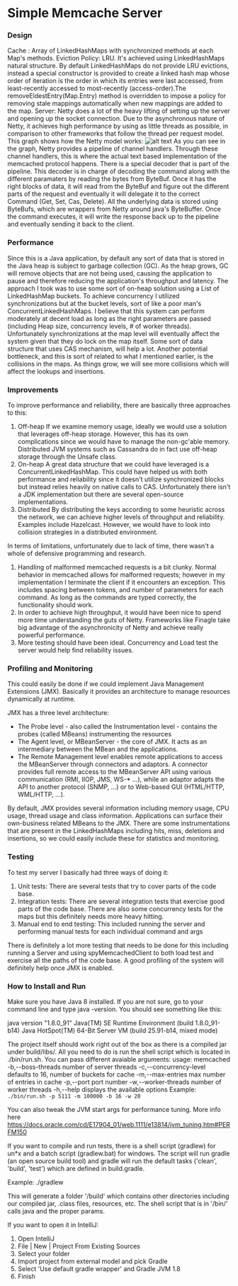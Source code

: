 # Simple Memcache Server

### Design
Cache : Array of LinkedHashMaps with synchronized methods at each Map's methods.
Eviction Policy: LRU. It's achieved using LinkedHashMaps natural structure. By default LinkedHashMaps do not provide LRU evictions, instead a special constructor is provided to create a linked hash map whose order of iteration is the order in which its entries were last accessed, from least-recently accessed to most-recently (access-order).The removeEldestEntry(Map.Entry) method is overridden to impose a policy for removing stale mappings automatically when new mappings are added to the map.
Server: Netty does a lot of the heavy lifting of setting up the server and opening up the socket connection. Due to the asynchronous nature of Netty, it achieves high performance by using as little threads as possible, in comparison to other frameworks that follow the thread per request model. This graph shows how the Netty model works: ![alt text](https://image.slidesharecdn.com/introductionofnetty-101014021607-phpapp02/95/introduction-of-netty-16-728.jpg?cb=1287022634)
As you can see in the graph, Netty provides a pipeline of channel handlers. Through these channel handlers, this is where the actual text based implementation of the memcached protocol happens. There is a special decoder that is part of the pipeline. This decoder is in charge of decoding the command along with the different paramaters by reading the bytes from ByteBuf. Once it has the right blocks of data, it will read from the ByteBuf and figure out the different parts of the request and eventually it will delegate it to the correct Command (Get, Set, Cas, Delete). All the underlying data is stored using ByteBufs, which are wrappers from Netty around java's ByteBuffer. Once the command executes, it will write the response back up to the pipeline and eventually sending it back to the client. 

### Performance
Since this is a Java application, by default any sort of data that is stored in the Java heap is subject to garbage collection (GC). As the heap grows, GC will remove objects that are not being used, causing the application to pause and therefore reducing the application's throughput and latency. The approach I took was to use some sort of on-heap solution using a List of LinkedHashMap buckets. To achieve concurrency I utilized synchronizations but at the bucket levels, sort of like a poor man's ConcurrentLinkedHashMaps. I believe that this system can perform moderately at decent load as long as the right parameters are passed (including Heap size, concurrency levels, # of worker threads). Unfortunately synchronizations at the map level will eventually affect the system given that they do lock on the map itself. Some sort of data structure that uses CAS mechanism, will help a lot. Another potential bottleneck, and this is sort of related to what I mentioned earlier, is the collisions in the maps. As things grow, we will see more collisions which will affect the lookups and insertions.

### Improvements

To improve performance and reliability, there are basically three approaches to this:
1. Off-heap
If we examine memory usage, ideally we would use a solution that leverages off-heap storage. However, this has its own complications since we would have to manage the non-gc'able memory. Distributed JVM systems such as Cassandra do in fact use off-heap storage through the Unsafe class.
2. On-heap
A great data structure that we could have leveraged is a ConcurrentLinkedHashMap. This could have helped us with both performance and reliability since it doesn't utilize synchronized blocks but instead relies heavily on native calls to CAS. Unfortunately there isn't a JDK implementation but there are several open-source implementations.
3. Distributed
By distributing the keys according to some heuristic across the network, we can achieve higher levels of throughput and reliability. Examples include Hazelcast. However, we would have to look into collision strategies in a distributed environment. 

In terms of limitations, unfortunately due to lack of time, there wasn't a whole of defensive programming and research.
1. Handling of malformed memcached requests is a bit clunky. Normal behavior in memcached allows for malformed requests; however in my implementation I terminate the client if it encounters an exception. This includes spacing between tokens, and number of parameters for each command. As long as the commands are typed correctly, the functionality should work.
2. In order to achieve high throughput, it would have been nice to spend more time understanding the guts of Netty. Frameworks like Finagle take big advantage of the asynchronicity of Netty and achieve really powerful performance. 
3. More testing should have been ideal. Concurrency and Load test the server would help find reliability issues.


### Profiling and Monitoring
This could easily be done if we could implement Java Management Extensions (JMX). Basically it provides an architecture to manage resources dynamically at runtime.

JMX has a three level architecture:
- The Probe level - also called the Instrumentation level - contains the probes (called MBeans) instrumenting the resources
- The Agent level, or MBeanServer - the core of JMX. It acts as an intermediary between the MBean and the applications.
- The Remote Management level enables remote applications to access the MBeanServer through connectors and adaptors. A connector provides full remote access to the MBeanServer API using various communication (RMI, IIOP, JMS, WS-* …), while an adaptor adapts the API to another protocol (SNMP, …) or to Web-based GUI (HTML/HTTP, WML/HTTP, …).

By default, JMX provides several information including memory usage, CPU usage, thread usage and class information. Applications can surface their own-business related MBeans to the JMX.
There are some instrumentations that are present in the LinkedHashMaps including hits, miss, deletions and insertions, so we could easily include these for statistics and monitoring.

### Testing
To test my server I basically had three ways of doing it:
1) Unit tests: There are several tests that try to cover parts of the code base. 
2) Integration tests: There are several integration tests that exercise good parts of the code base. There are also some concurrency tests for the maps but this definitely needs more heavy hitting.
3) Manual end to end testing: This included running the server and performing manual tests for each individual command and args

There is definitely a lot more testing that needs to be done for this including running a Server and using spyMemcachedClient to both load test and exercise all the paths of the code base. 
A good profiling of the system will definitely help once JMX is enabled. 

### How to Install and Run

Make sure you have Java 8 installed. If you are not sure, go to your command line and type java -version.
You should see something like this:

java version "1.8.0_91"
Java(TM) SE Runtime Environment (build 1.8.0_91-b14)
Java HotSpot(TM) 64-Bit Server VM (build 25.91-b14, mixed mode)


The project itself should work right out of the box as there is a compiled jar under build/libs/. All you need to do is run the shell script which is located in ./bin/run.sh. You can pass different avaiable arguments:
usage: memcached
 -b,--boss-threads <arg>        number of server threads
 -c,--concurrency-level <arg>   defaults to 16, number of buckets for
                                cache
 -m,--max-entries <arg>         max number of entries in cache
 -p,--port <arg>                port number
 -w,--worker-threads <arg>      number of worker threads
 -h,--help                      displays the available options
Example:
`./bin/run.sh -p 5111 -m 100000 -b 16 -w 20`

You can also tweak the JVM start args for performance tuning. More info here
https://docs.oracle.com/cd/E17904_01/web.1111/e13814/jvm_tuning.htm#PERFM150

If you want to compile and run tests, there is a shell script (gradlew) for un*x and a batch script (gradlew.bat) for windows.
The script will run gradle (an open source build tool) and gradle will run the default tasks ('clean', 'build', 'test') which are defined in build.gradle.

Example:
./gradlew

This will generate a folder '/build' which contains other directories including our compiled jar, .class files, resources, etc.
The shell script that is in '/bin/' calls java and the proper params.

If you want to open it in IntelliJ:
1) Open IntelliJ
2) File | New | Project From Existing Sources
3) Select your folder
4) Import project from external model and pick Gradle
5) Select 'Use default gradle wrapper' and Gradle JVM 1.8
6) Finish


